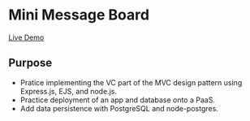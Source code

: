 # Mini Message Board

[Live Demo](https://mini-message-board-production-bc77.up.railway.app/)

## Purpose

- Pratice implementing the VC part of the MVC design pattern using Express.js, EJS, and node.js.
- Practice deployment of an app and database onto a PaaS.
- Add data persistence with PostgreSQL and node-postgres.

